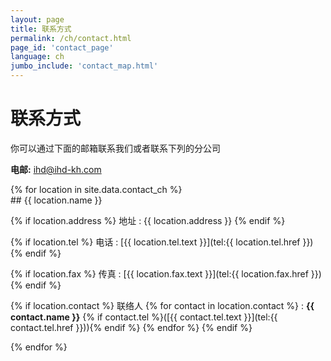 ```yaml
---
layout: page
title: 联系方式
permalink: /ch/contact.html
page_id: 'contact_page'
language: ch
jumbo_include: 'contact_map.html'
---
```


# 联系方式

<div class="row"><div class="col-md-12">
你可以通过下面的邮箱联系我们或者联系下列的分公司

**电邮:** [ihd@ihd-kh.com](mailto:ihd@ihd-kh.com)
</div></div>

<div class="row">
{% for location in site.data.contact_ch %}
<div class="col-md-6 my-4">
## {{ location.name }}

{% if location.address %}
地址
: {{ location.address }}
{% endif %}


{% if location.tel %}
电话
: [{{ location.tel.text }}](tel:{{ location.tel.href }})
{% endif %}


{% if location.fax %}
传真
: [{{ location.fax.text }}](tel:{{ location.fax.href }})
{% endif %}


{% if location.contact %}
联络人
{% for contact in location.contact %}
: **{{ contact.name }}** {% if contact.tel %}([{{ contact.tel.text }}](tel:{{ contact.tel.href }})){% endif %}
{% endfor %}
{% endif %}


</div>
{% endfor %}

</div>